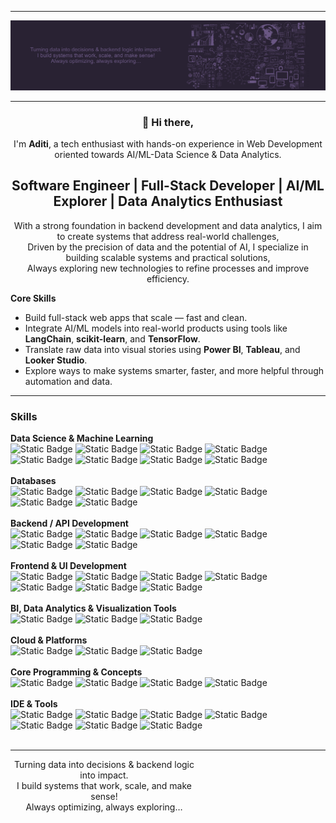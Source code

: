 
***

![Banner](./gitprofile74.png)

---

<div align="center">

<h3 align="center"> 👋 Hi there, </h3>

I'm **Aditi**, a tech enthusiast with hands-on experience in Web Development oriented towards AI/ML-Data Science & Data Analytics. 

## **Software Engineer | Full-Stack Developer | AI/ML Explorer | Data Analytics Enthusiast**

With a strong foundation in backend development and data analytics, I aim to create systems that address real-world challenges, <br>
Driven by the precision of data and the potential of AI, I specialize in building scalable systems and practical solutions, <br>
Always exploring new technologies to refine processes and improve efficiency.

</div>

<div>

**Core Skills**

- Build full-stack web apps that scale — fast and clean.
- Integrate AI/ML models into real-world products using tools like **LangChain**, **scikit-learn**, and **TensorFlow**.
- Translate raw data into visual stories using **Power BI**, **Tableau**, and **Looker Studio**.
- Explore ways to make systems smarter, faster, and more helpful through automation and data.

</div>

---

### Skills

**Data Science & Machine Learning**<br>
![Static Badge](https://img.shields.io/badge/LangChain-black?style=for-the-badge&logo=langchain)
![Static Badge](https://img.shields.io/badge/LangGraph-black?style=for-the-badge&logo=langgraph)
![Static Badge](https://img.shields.io/badge/Pandas-black?style=for-the-badge&logo=pandas)
![Static Badge](https://img.shields.io/badge/NumPy-black?style=for-the-badge&logo=numpy)
![Static Badge](https://img.shields.io/badge/ScikitLearn-black?style=for-the-badge&logo=scikitlearn)
![Static Badge](https://img.shields.io/badge/TensorFlow-black?style=for-the-badge&logo=tensorflow)
![Static Badge](https://img.shields.io/badge/Plotly-black?style=for-the-badge&logo=plotly)
![Static Badge](https://img.shields.io/badge/Seaborn-black?style=for-the-badge)<br><br>
**Databases**<br>
![Static Badge](https://img.shields.io/badge/MySQL-black?style=for-the-badge&logo=mysql)
![Static Badge](https://img.shields.io/badge/SQLite-black?style=for-the-badge&logo=sqlite)
![Static Badge](https://img.shields.io/badge/NoSQL-black?style=for-the-badge&logo=mongodb)
![Static Badge](https://img.shields.io/badge/PL%2FSQL-black?style=for-the-badge&logo=postgresql)
![Static Badge](https://img.shields.io/badge/DBMS-black?style=for-the-badge)
![Static Badge](https://img.shields.io/badge/RDBMS-black?style=for-the-badge)<br><br>
**Backend / API Development**<br>
![Static Badge](https://img.shields.io/badge/Python-black?style=for-the-badge&logo=python)
![Static Badge](https://img.shields.io/badge/Django-black?style=for-the-badge&logo=django)
![Static Badge](https://img.shields.io/badge/Django_REST_Framework-black?style=for-the-badge&logo=django)
![Static Badge](https://img.shields.io/badge/Flask-black?style=for-the-badge&logo=flask)
![Static Badge](https://img.shields.io/badge/FastAPI-black?style=for-the-badge&logo=fastapi)
![Static Badge](https://img.shields.io/badge/Streamlit-black?style=for-the-badge&logo=streamlit)<br><br>
**Frontend & UI Development**<br>
![Static Badge](https://img.shields.io/badge/HTML-black?style=for-the-badge&logo=html5)
![Static Badge](https://img.shields.io/badge/CSS-black?style=for-the-badge&logo=css)
![Static Badge](https://img.shields.io/badge/JavaScript-black?style=for-the-badge&logo=javascript)
![Static Badge](https://img.shields.io/badge/react-black?style=for-the-badge&logo=react)
![Static Badge](https://img.shields.io/badge/tailwind-black?style=for-the-badge&logo=tailwindcss)
![Static Badge](https://img.shields.io/badge/bootstrap-black?style=for-the-badge&logo=bootstrap)
![Static Badge](https://img.shields.io/badge/react_bootstrap-black?style=for-the-badge&logo=reactbootstrap)<br><br>
**BI, Data Analytics & Visualization Tools**<br>
![Static Badge](https://img.shields.io/badge/powe_bi-black?style=for-the-badge)
![Static Badge](https://img.shields.io/badge/tableau-black?style=for-the-badge)
![Static Badge](https://img.shields.io/badge/LOOKER_STUDIO-black?style=for-the-badge)<br><br>
**Cloud & Platforms**<br>
![Static Badge](https://img.shields.io/badge/google_bigquery-black?style=for-the-badge&logo=googlebigquery)
![Static Badge](https://img.shields.io/badge/Azure_Databricks-black?style=for-the-badge&logo=databricks)
![Static Badge](https://img.shields.io/badge/GCP_firebase-black?style=for-the-badge&logo=firebase)<br><br>
**Core Programming & Concepts**<br>
![Static Badge](https://img.shields.io/badge/oop-python-black?style=for-the-badge&logo=python)
![Static Badge](https://img.shields.io/badge/dsa-python-black?style=for-the-badge&logo=python)
![Static Badge](https://img.shields.io/badge/core_java-black?style=for-the-badge&logo=Core%20java)
![Static Badge](https://img.shields.io/badge/c%2B%2B-black?style=for-the-badge&logo=cplusplus)<br><br>
**IDE & Tools**<br>
![Static Badge](https://img.shields.io/badge/pycharm-black?style=for-the-badge&logo=pycharm)
![Static Badge](https://img.shields.io/badge/vscode-black?style=for-the-badge)
![Static Badge](https://img.shields.io/badge/jupyter_Notebook-black?style=for-the-badge&logo=jupyter)
![Static Badge](https://img.shields.io/badge/googlecolab-black?style=for-the-badge&logo=googlecolab)
![Static Badge](https://img.shields.io/badge/jupyter_Lab-black?style=for-the-badge&logo=jupyter)
![Static Badge](https://img.shields.io/badge/git-black?style=for-the-badge&logo=git)
![Static Badge](https://img.shields.io/badge/github-black?style=for-the-badge&logo=github)<br><br>

***
<div align="right" style="text-align:center; max-width: 300px;">
  Turning data into decisions & backend logic into impact.<br>
  I build systems that work, scale, and make sense!<br>
  Always optimizing, always exploring…
</div>
